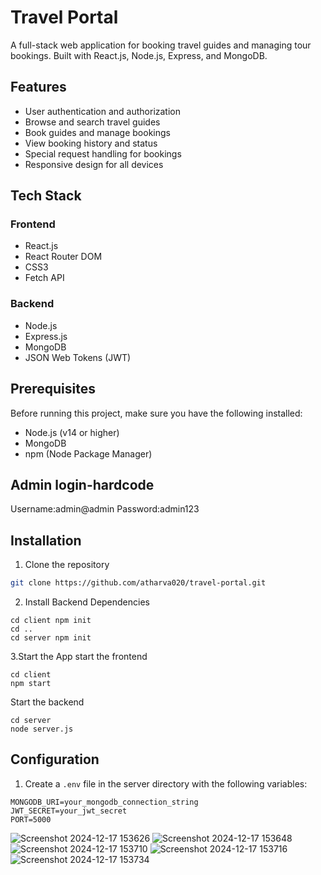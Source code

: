# Travel Portal

A full-stack web application for booking travel guides and managing tour bookings. Built with React.js, Node.js, Express, and MongoDB.

## Features

- User authentication and authorization
- Browse and search travel guides
- Book guides and manage bookings
- View booking history and status
- Special request handling for bookings
- Responsive design for all devices

## Tech Stack

### Frontend
- React.js
- React Router DOM
- CSS3
- Fetch API

### Backend
- Node.js
- Express.js
- MongoDB
- JSON Web Tokens (JWT)

## Prerequisites

Before running this project, make sure you have the following installed:
- Node.js (v14 or higher)
- MongoDB
- npm (Node Package Manager)

## Admin login-hardcode
Username:admin@admin
Password:admin123

## Installation

1. Clone the repository
```bash
git clone https://github.com/atharva020/travel-portal.git
```
2. Install Backend Dependencies
```
cd client npm init
cd ..
cd server npm init
```
3.Start the App
start the frontend
```
cd client
npm start
```
Start the backend
```
cd server
node server.js
```
## Configuration

1. Create a `.env` file in the server directory with the following variables:
```
MONGODB_URI=your_mongodb_connection_string
JWT_SECRET=your_jwt_secret
PORT=5000
```
![Screenshot 2024-12-17 153626](https://github.com/user-attachments/assets/713372d5-6e62-4ca4-b676-19ecbab27728)
![Screenshot 2024-12-17 153648](https://github.com/user-attachments/assets/bc28d2ae-3913-4303-8361-eb57b46a590e)
![Screenshot 2024-12-17 153710](https://github.com/user-attachments/assets/6e33c9b1-026a-43c6-bc50-a787f5c4ccc0)
![Screenshot 2024-12-17 153716](https://github.com/user-attachments/assets/5294cc72-2fd5-453f-8fed-4fe0b2ad175d)
![Screenshot 2024-12-17 153734](https://github.com/user-attachments/assets/c3902a94-e684-46b5-b742-67015ff4d707)
